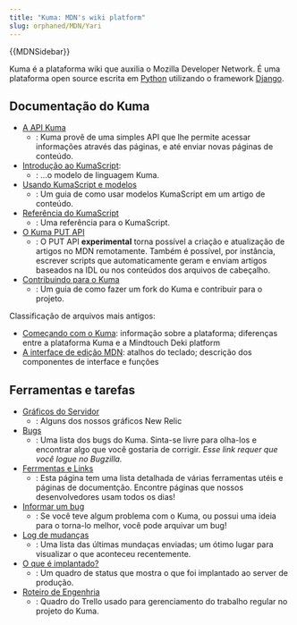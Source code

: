 ```yaml
---
title: "Kuma: MDN's wiki platform"
slug: orphaned/MDN/Yari
---
```


{{MDNSidebar}}

Kuma é a plataforma wiki que auxilia o Mozilla Developer Network. É uma plataforma open source escrita em [Python](http://www.python.org/) utilizando o framework [Django](https://www.djangoproject.com/).

## Documentação do Kuma

- [A API Kuma](/pt-BR/docs/Project:MDN/Kuma/API)
  - : Kuma provê de uma simples API que lhe permite acessar informações através das páginas, e até enviar novas páginas de conteúdo.
- [Introdução ao KumaScript](/pt-BR/docs/Project:Introduction_to_KumaScript):
  - : ...o modelo de linguagem Kuma.
- [Usando KumaScript e modelos](/pt-BR/docs/Project:MDN/Kuma/KumaScript_guide)
  - : Um guia de como usar modelos KumaScript em um artigo de conteúdo.
- [Referência do KumaScript](/pt-BR/docs/Project:MDN/Kuma/KumaScript_reference)
  - : Uma referência para o KumaScript.
- [O Kuma PUT API](/pt-BR/docs/MDN/Kuma/PUT_API)
  - : O PUT API **experimental** torna possível a criação e atualização de artigos no MDN remotamente. Também é possível, por instância, escrever scripts que automaticamente geram e enviam artigos baseados na IDL ou nos conteúdos dos arquivos de cabeçalho.
- [Contribuindo para o Kuma](/pt-BR/docs/Project:MDN/Kuma/Contributing)
  - : Um guia de como fazer um fork do Kuma e contribuir para o projeto.

Classificação de arquivos mais antigos:

- [Começando com o Kuma](/pt-BR/docs/Project:Getting_started_with_Kuma): informação sobre a plataforma; diferenças entre a plataforma Kuma e a Mindtouch Deki platform
- [A interface de edição MDN](/pt-BR/docs/Project:MDC_editor_guide): atalhos do teclado; descrição dos componentes de interface e funções

## Ferramentas e tarefas

- [Gráficos do Servidor](/pt-BR/docs/MDN/Kuma/Server_charts)
  - : Alguns dos nossos gráficos New Relic
- [Bugs](https://bugzilla.mozilla.org/buglist.cgi?cmdtype=dorem&remaction=run&namedcmd=mdn-backlog&sharer_id=416309&list_id=6206936)
  - : Uma lista dos bugs do Kuma. Sinta-se livre para olha-los e encontrar algo que você gostaria de corrigir. _Esse link requer que você logue no Bugzilla._
- [Ferrmentas e Links](/pt-BR/docs/MDN/Kuma/Tools)
  - : Esta página tem uma lista detalhada de várias ferramentas utéis e páginas de documentção. Encontre páginas que nossos desenvolvedores usam todos os dias!
- [Informar um bug](https://bugzilla.mozilla.org/enter_bug.cgi?product=Mozilla%20Developer%20Network)
  - : Se você teve algum problema com o Kuma, ou possui uma ideia para o torna-lo melhor, você pode arquivar um bug!
- [Log de mudanças](/pt-BR/docs/Project:MDN/Kuma/Changelog)
  - : Uma lista das últimas mundaças enviadas; um ótimo lugar para visualizar o que aconteceu recentemente.
- [O que é implantado?](http://mzl.la/deployed-mdn)
  - : Um quadro de status que mostra o que foi implantado ao server de produção.
- [Roteiro de Engenhria](https://trello.com/b/SyPJAeST/engineering-roadmap)
  - : Quadro do Trello usado para gerenciamento do trabalho regular no projeto do Kuma.
